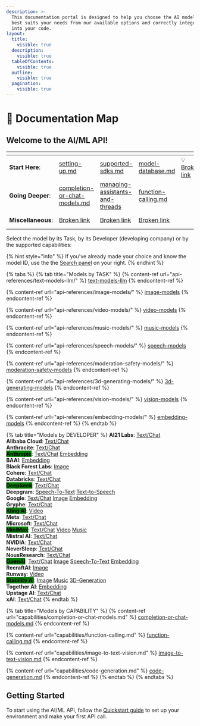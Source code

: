 ```yaml
---
description: >-
  This documentation portal is designed to help you choose the AI model that
  best suits your needs from our available options and correctly integrate it
  into your code.
layout:
  title:
    visible: true
  description:
    visible: true
  tableOfContents:
    visible: true
  outline:
    visible: true
  pagination:
    visible: true
---
```


# 🧭 Documentation Map

## Welcome to the AI/ML API!

<table data-view="cards"><thead><tr><th></th><th data-type="content-ref"></th><th data-type="content-ref"></th><th data-type="content-ref"></th><th></th><th data-hidden data-type="files"></th><th data-hidden data-card-cover data-type="files"></th></tr></thead><tbody><tr><td><strong>Start Here</strong>:</td><td><a href="quickstart/setting-up.md">setting-up.md</a></td><td><a href="quickstart/supported-sdks.md">supported-sdks.md</a></td><td><a href="api-references/model-database/model-database.md">model-database.md</a></td><td><span data-gb-custom-inline data-tag="emoji" data-code="1f4a1">💡</span>  <a data-mention href="broken-reference">Broken link</a></td><td><a href=".gitbook/assets/kit.png">kit.png</a></td><td><a href=".gitbook/assets/Group 39481.png">Group 39481.png</a></td></tr><tr><td><strong>Going Deeper</strong>:</td><td><a href="capabilities/completion-or-chat-models.md">completion-or-chat-models.md</a></td><td><a href="capabilities/managing-assistants-and-threads/">managing-assistants-and-threads</a></td><td><a href="capabilities/function-calling.md">function-calling.md</a></td><td></td><td><a href=".gitbook/assets/Code.png">Code.png</a></td><td><a href=".gitbook/assets/Group 39482.png">Group 39482.png</a></td></tr><tr><td><strong>Miscellaneous</strong>:</td><td><a href="broken-reference">Broken link</a></td><td><a href="broken-reference">Broken link</a></td><td><a href="broken-reference">Broken link</a></td><td></td><td><a href=".gitbook/assets/Link.png">Link.png</a></td><td><a href=".gitbook/assets/Group 39483.png">Group 39483.png</a></td></tr></tbody></table>

Select the model by its Task, by its Developer (developing company) or by the supported capabilities:

{% hint style="info" %}
If you've already made your choice and know the model ID, use the the [Search panel](https://docs.aimlapi.com/?q=) on your right.
{% endhint %}

{% tabs %}
{% tab title="Models by TASK" %}
{% content-ref url="api-references/text-models-llm/" %}
[text-models-llm](api-references/text-models-llm/)
{% endcontent-ref %}

{% content-ref url="api-references/image-models/" %}
[image-models](api-references/image-models/)
{% endcontent-ref %}

{% content-ref url="api-references/video-models/" %}
[video-models](api-references/video-models/)
{% endcontent-ref %}

{% content-ref url="api-references/music-models/" %}
[music-models](api-references/music-models/)
{% endcontent-ref %}

{% content-ref url="api-references/speech-models/" %}
[speech-models](api-references/speech-models/)
{% endcontent-ref %}

{% content-ref url="api-references/moderation-safety-models/" %}
[moderation-safety-models](api-references/moderation-safety-models/)
{% endcontent-ref %}

{% content-ref url="api-references/3d-generating-models/" %}
[3d-generating-models](api-references/3d-generating-models/)
{% endcontent-ref %}

{% content-ref url="api-references/vision-models/" %}
[vision-models](api-references/vision-models/)
{% endcontent-ref %}

{% content-ref url="api-references/embedding-models/" %}
[embedding-models](api-references/embedding-models/)
{% endcontent-ref %}
{% endtab %}

{% tab title="Models by DEVELOPER" %}
**AI21 Labs**: [Text/Chat](api-references/text-models-llm/AI21-Labs/)\
**Alibaba Cloud**: [Text/Chat](api-references/text-models-llm/Alibaba-Cloud/)\
**Anthracite**: [Text/Chat](api-references/text-models-llm/Anthracite/)\
<mark style="background-color:green;">**Anthropic**</mark>: [Text/Chat](api-references/text-models-llm/Anthropic/) [Embedding](api-references/embedding-models/Anthropic/)\
**BAAI**: [Embedding](api-references/embedding-models/BAAI/)\
**Black Forest Labs**: [Image](api-references/image-models/Black-Forest-Labs/)\
**Cohere**: [Text/Chat](api-references/text-models-llm/Cohere/)\
**Databricks**: [Text/Chat](api-references/text-models-llm/Databricks/)\
<mark style="background-color:green;">**DeepSeek**</mark>: [Text/Chat](api-references/text-models-llm/DeepSeek/)\
**Deepgram**: [Speech-To-Text](api-references/speech-voice-models/stt/Deepgram/) [Text-to-Speech](api-references/speech-voice-models/tts/Deepgram/)\
**Google**: [Text/Chat](api-references/text-models-llm/Google/) [Image](api-references/image-models/Google/) [Embedding](api-references/embedding-models/Google/)\
**Gryphe**: [Text/Chat](api-references/text-models-llm/Gryphe/)\
<mark style="background-color:green;">**Kling AI**</mark>: [Video](api-references/video-models/Kling-AI/)\
**Meta**: [Text/Chat](api-references/text-models-llm/Meta/)\
**Microsoft**: [Text/Chat](api-references/text-models-llm/Microsoft/)\
<mark style="background-color:green;">**MiniMax**</mark>: [Text/Chat](api-references/text-models-llm/MiniMax/) [Video](api-references/video-models/MiniMax/) [Music](api-references/music-models/MiniMax/)\
**Mistral AI**: [Text/Chat](api-references/text-models-llm/Mistral-AI/)\
**NVIDIA**: [Text/Chat](api-references/text-models-llm/NVIDIA/)\
**NeverSleep**: [Text/Chat](api-references/text-models-llm/NeverSleep/)\
**NousResearch**: [Text/Chat](api-references/text-models-llm/NousResearch/)\
<mark style="background-color:green;">**OpenAI**</mark>: [Text/Chat](api-references/text-models-llm/OpenAI/) [Image](api-references/image-models/OpenAI/) [Speech-To-Text](api-references/speech-voice-models/stt/OpenAI/) [Embedding](api-references/embedding-models/OpenAI/)\
**RecraftAI**: [Image](api-references/image-models/RecraftAI/)\
**Runway**: [Video](api-references/video-models/runway/)\
<mark style="background-color:green;">**Stability AI**</mark>: [Image](api-references/image-models/Stability-AI/) [Music](api-references/music-models/Stability-AI/) [3D-Generation](api-references/3d-generating-models/Stability-AI/)\
**Together AI**: [Embedding](api-references/embedding-models/Together-AI/)\
**Upstage AI**: [Text/Chat](api-references/text-models-llm/Upstage-AI/)\
**xAI**: [Text/Chat](api-references/text-models-llm/xAI/)
{% endtab %}

{% tab title="Models by CAPABILITY" %}
{% content-ref url="capabilities/completion-or-chat-models.md" %}
[completion-or-chat-models.md](capabilities/completion-or-chat-models.md)
{% endcontent-ref %}

{% content-ref url="capabilities/function-calling.md" %}
[function-calling.md](capabilities/function-calling.md)
{% endcontent-ref %}

{% content-ref url="capabilities/image-to-text-vision.md" %}
[image-to-text-vision.md](capabilities/image-to-text-vision.md)
{% endcontent-ref %}

{% content-ref url="capabilities/code-generation.md" %}
[code-generation.md](capabilities/code-generation.md)
{% endcontent-ref %}
{% endtab %}
{% endtabs %}

## Getting Started

To start using the AI/ML API, follow the [Quickstart guide](quickstart/setting-up.md) to set up your environment and make your first API call.
